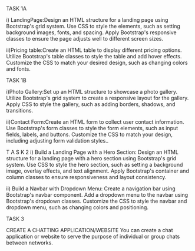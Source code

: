 TASK 1A

i) LandingPage:Design an HTML structure for a landing
page using Bootstrap's grid system. Use CSS to style the elements, such as
setting background images, fonts, and spacing. Apply Bootstrap's responsive
classes to ensure the page adjusts well to different screen sizes.

ii)Pricing table:Create an HTML table to display different pricing
options. Utilize Bootstrap's table classes to style the table and add hover effects.
Customize the CSS to match your desired design, such as changing colors and
fonts.

TASK 1B

i)Photo Gallery:Set up an HTML structure to showcase a photo gallery.
Utilize Bootstrap's grid system to create a responsive layout for the gallery.
Apply CSS to style the gallery, such as adding borders, shadows, and transitions.

ii)Contact Form:Create an HTML form to collect user contact
information. Use Bootstrap's form classes to style the form elements, such as
input fields, labels, and buttons. Customize the CSS to match your design,
including adjusting form validation styles..


T A S K 2 
i) Build a Landing Page with a Hero Section: Design an HTML structure for a
landing page with a hero section using Bootstrap's grid system. Use CSS to
style the hero section, such as setting a background image, overlay effects, and
text alignment. Apply Bootstrap's container and column classes to ensure
responsiveness and layout consistency.

ii) Build a Navbar with Dropdown Menu: Create a navigation bar using
Bootstrap's navbar component. Add a dropdown menu to the navbar using
Bootstrap's dropdown classes. Customize the CSS to style the navbar and
dropdown menu, such as changing colors and positioning.


TASK 3

CREATE A CHATTING APPLICATION/WEBSITE You can create a chat application or website to serve the purpose of individual or group chats between networks.
